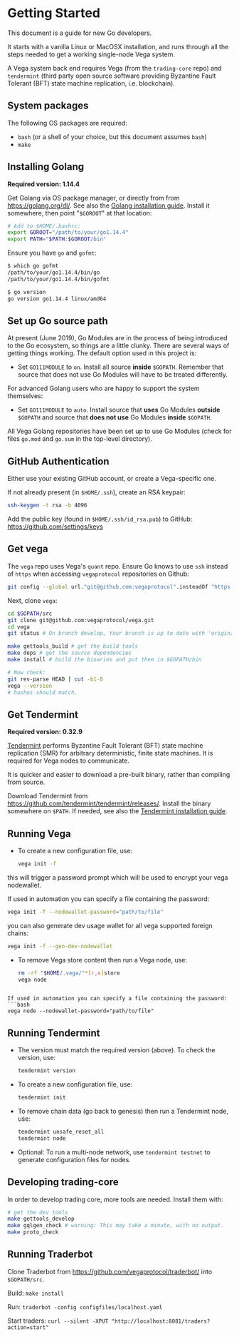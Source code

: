 # Getting Started

This document is a guide for new Go developers.

It starts with a vanilla Linux or MacOSX installation, and runs through all the
steps needed to get a working single-node Vega system.

A Vega system back end requires Vega (from the `trading-core` repo) and
`tendermint` (third party open source software providing Byzantine Fault
Tolerant (BFT) state machine replication, i.e. blockchain).

## System packages

The following OS packages are required:

* `bash` (or a shell of your choice, but this document assumes `bash`)
* `make`

## Installing Golang

**Required version: 1.14.4**

Get Golang via OS package manager, or directly from from https://golang.org/dl/.
See also the [Golang installation guide](https://golang.org/doc/install).
Install it somewhere, then point "`$GOROOT`" at that location:

```bash
# Add to $HOME/.bashrc:
export GOROOT="/path/to/your/go1.14.4"
export PATH="$PATH:$GOROOT/bin"
```

Ensure you have `go` and `gofmt`:

```bash
$ which go gofmt
/path/to/your/go1.14.4/bin/go
/path/to/your/go1.14.4/bin/gofmt

$ go version
go version go1.14.4 linux/amd64
```

## Set up Go source path

At present (June 2019), Go Modules are in the process of being introduced to the
Go ecosystem, so things are a little clunky. There are several ways of getting
things working. The default option used in this project is:

* Set `GO111MODULE` to `on`. Install all source **inside** `$GOPATH`.
  Remember that source that does not use Go Modules will have to be treated
  differently.

For advanced Golang users who are happy to support the system themselves:

* Set `GO111MODULE` to `auto`. Install source that **uses** Go Modules
  **outside** `$GOPATH` and source that **does not use** Go Modules **inside**
  `$GOPATH`.

All Vega Golang repositories have been set up to use Go Modules (check for files
`go.mod` and `go.sum` in the top-level directory).

## GitHub Authentication

Either use your existing GitHub account, or create a Vega-specific one.

If not already present (in `$HOME/.ssh`), create an RSA keypair:

```bash
ssh-keygen -t rsa -b 4096
```

Add the public key (found in `$HOME/.ssh/id_rsa.pub`) to GitHub:
https://github.com/settings/keys

## Get vega

The `vega` repo uses Vega's `quant` repo. Ensure Go knows to use `ssh`
instead of `https` when accessing `vegaprotocol` repositories on Github:

```bash
git config --global url."git@github.com:vegaprotocol".insteadOf "https://github.com/vegaprotocol"
```

Next, clone `vega`:

```bash
cd $GOPATH/src
git clone git@github.com:vegaprotocol/vega.git
cd vega
git status # On branch develop, Your branch is up to date with 'origin/develop'.

make gettools_build # get the build tools
make deps # get the source dependencies
make install # build the binaries and put them in $GOPATH/bin

# Now check:
git rev-parse HEAD | cut -b1-8
vega --version
# hashes should match.
```

## Get Tendermint

**Required version: 0.32.9**

[Tendermint](https://tendermint.com/docs/introduction/what-is-tendermint.html)
performs Byzantine Fault Tolerant (BFT) state machine replication (SMR) for
arbitrary deterministic, finite state machines. It is required for Vega nodes to
communicate.

It is quicker and easier to download a pre-built binary, rather than compiling
from source.

Download Tendermint from https://github.com/tendermint/tendermint/releases/.
Install the binary somewhere on `$PATH`. If needed, see also the
[Tendermint installation guide](https://tendermint.com/docs/introduction/install.html).

## Running Vega

* To create a new configuration file, use:

  ```bash
  vega init -f
  ```
this will trigger a password prompt which will be used to encrypt your vega nodewallet.

If used in automation you can specify a file containing the password:
```bash
vega init -f --nodewallet-password="path/to/file"
```

you can also generate dev usage wallet for all vega supported foreign chains:
```bash
vega init -f --gen-dev-nodewallet
```

* To remove Vega store content then run a Vega node, use:

  ```bash
  rm -rf "$HOME/.vega/"*[r,e]store
  vega node
```

If used in automation you can specify a file containing the password:
```bash
vega node --nodewallet-password="path/to/file"
```

## Running Tendermint

* The version must match the required version (above). To check the version,
  use:
  ```bash
  tendermint version
  ```

* To create a new configuration file, use:
  ```bash
  tendermint init
  ```
* To remove chain data (go back to genesis) then run a Tendermint node, use:

  ```bash
  tendermint unsafe_reset_all
  tendermint node
  ```
* Optional: To run a multi-node network, use `tendermint testnet` to generate
  configuration files for nodes.

## Developing trading-core

In order to develop trading core, more tools are needed. Install them with:

```bash
# get the dev tools
make gettools_develop
make gqlgen_check # warning: This may take a minute, with no output.
make proto_check
```

## Running Traderbot

Clone Traderbot from https://github.com/vegaprotocol/traderbot/ into
`$GOPATH/src`.

Build: `make install`

Run: `traderbot -config configfiles/localhost.yaml`

Start traders: `curl --silent -XPUT "http://localhost:8081/traders?action=start"`
